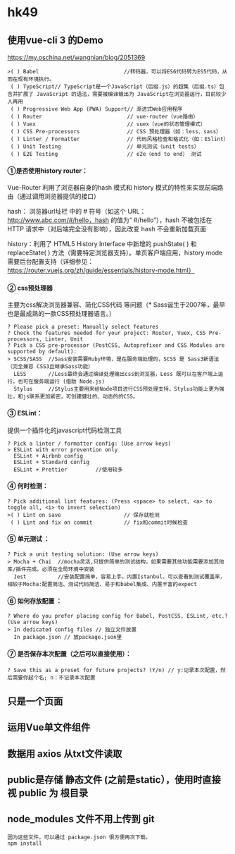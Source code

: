 # hk49

## 使用vue-cli 3 的Demo

https://my.oschina.net/wangnian/blog/2051369

```
>( ) Babel                           //转码器，可以将ES6代码转为ES5代码，从而在现有环境执行。                      
 ( ) TypeScript// TypeScript是一个JavaScript（后缀.js）的超集（后缀.ts）包含并扩展了 JavaScript 的语法，需要被编译输出为 JavaScript在浏览器运行，目前较少人再用
 ( ) Progressive Web App (PWA) Support// 渐进式Web应用程序
 ( ) Router                           // vue-router（vue路由）
 ( ) Vuex                             // vuex（vue的状态管理模式）
 ( ) CSS Pre-processors               // CSS 预处理器（如：less、sass）
 ( ) Linter / Formatter               // 代码风格检查和格式化（如：ESlint）
 ( ) Unit Testing                     // 单元测试（unit tests）
 ( ) E2E Testing                      // e2e（end to end） 测试
 ```

 #### ①是否使用history router：



Vue-Router 利用了浏览器自身的hash 模式和 history 模式的特性来实现前端路由（通过调用浏览器提供的接口）

hash： 浏览器url址栏 中的 # 符号（如这个 URL：http://www.abc.com/#/hello，hash 的值为“ #/hello”），hash 不被包括在 HTTP 请求中（对后端完全没有影响），因此改变 hash 不会重新加载页面

history：利用了 HTML5 History Interface 中新增的 pushState( ) 和 replaceState( ) 方法（需要特定浏览器支持）。单页客户端应用，history mode 需要后台配置支持（详细参见：https://router.vuejs.org/zh/guide/essentials/history-mode.html）

#### ② css预处理器

主要为css解决浏览器兼容、简化CSS代码 等问题（* Sass诞生于2007年，最早也是最成熟的一款CSS预处理器语言。）
```
? Please pick a preset: Manually select features
? Check the features needed for your project: Router, Vuex, CSS Pre-processors, Linter, Unit
? Pick a CSS pre-processor (PostCSS, Autoprefixer and CSS Modules are supported by default):
> SCSS/SASS  //Sass安装需要Ruby环境，是在服务端处理的，SCSS 是 Sass3新语法（完全兼容 CSS3且继承Sass功能）
  LESS       //Less最终会通过编译处理输出css到浏览器，Less 既可以在客户端上运行，也可在服务端运行 (借助 Node.js)
  Stylus     //Stylus主要用来给Node项目进行CSS预处理支持，Stylus功能上更为强壮，和js联系更加紧密，可创建健壮的、动态的的CSS。
  ```
#### ③ ESLint：

提供一个插件化的javascript代码检测工具
```
? Pick a linter / formatter config: (Use arrow keys)
> ESLint with error prevention only
  ESLint + Airbnb config
  ESLint + Standard config
  ESLint + Prettier         //使用较多
  ```
#### ④ 何时检测：
```
? Pick additional lint features: (Press <space> to select, <a> to toggle all, <i> to invert selection)
>( ) Lint on save                    // 保存就检测
 ( ) Lint and fix on commit          // fix和commit时候检查
 ```
#### ⑤ 单元测试 ：
```
? Pick a unit testing solution: (Use arrow keys)
> Mocha + Chai  //mocha灵活,只提供简单的测试结构，如果需要其他功能需要添加其他库/插件完成。必须在全局环境中安装
  Jest          //安装配置简单，容易上手。内置Istanbul，可以查看到测试覆盖率，相较于Mocha:配置简洁、测试代码简洁、易于和babel集成、内置丰富的expect
  ```
#### ⑥ 如何存放配置 ：
```
? Where do you prefer placing config for Babel, PostCSS, ESLint, etc.? (Use arrow keys)
> In dedicated config files // 独立文件放置
  In package.json // 放package.json里
  ```
#### ⑦ 是否保存本次配置（之后可以直接使用）：
```
? Save this as a preset for future projects? (Y/n) // y:记录本次配置，然后需要你起个名; n：不记录本次配置
```

## 只是一个页面

## 运用Vue单文件组件

## 数据用 axios 从txt文件读取

## public是存储 静态文件 (之前是static），使用时直接视 public 为 根目录

## node_modules 文件不用上传到 git

```
因为这些文件，可以通过 package.json 很方便再次下载。
npm install
```